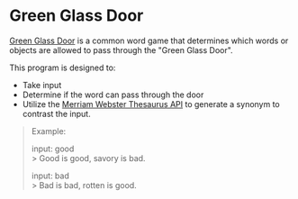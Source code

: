# Green Glass Door

[Green Glass Door](https://en-academic.com/dic.nsf/enwiki/11627647) is a common word game that determines 
which words or objects are allowed to pass through the "Green Glass Door".

This program is designed to: 
- Take input 
- Determine if the word can pass through the door
- Utilize the 
[Merriam Webster Thesaurus API](https://dictionaryapi.com/products/api-collegiate-thesaurus) to generate a synonym to contrast the input.

> Example:  
>  
> input: good  
> \> Good is good, savory is bad.  
>  
> input: bad  
> \> Bad is bad, rotten is good.  
